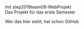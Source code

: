 Init step2019team08-WebProjekt  
Das Projekt für das erste Semester  

Wer das hier sieht, hat schon GitHub   

